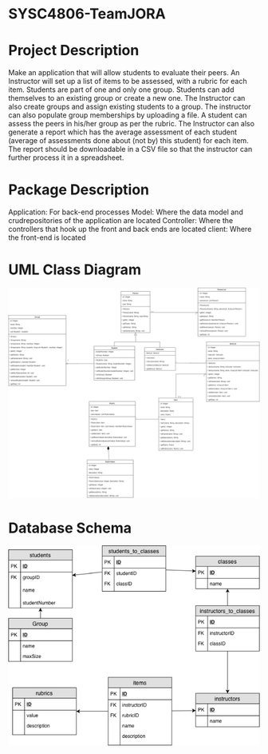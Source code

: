 # SYSC4806-TeamJORA

# Project Description
Make an application that will allow students to evaluate their peers.  An Instructor will set up a list of items to be assessed, with a rubric for each item. Students are part of one and only one group. Students can add themselves to an existing group or create a new one. The Instructor can also create groups and assign existing students to a group. The instructor can also populate group memberships by uploading a file. A student can assess the peers in his/her group as per the rubric. The Instructor can also generate a report which has the average assessment of each student (average of assessments done about (not by) this student) for each item. The report should be downloadable in a CSV file so that the instructor can further process it in a spreadsheet.

# Package Description
  Application: For back-end processes
  Model: Where the data model and crudrepositories of the application are located 
  Controller: Where the controllers that hook up the front and back ends are located
  client: Where the front-end is located
 
# UML Class Diagram
![UML Class Diagram](https://github.com/jackmacdougall/SYSC4806-TeamJORA/blob/master/Docs/UML%20Diagram%20v.01.png)

# Database Schema
![Database Schema](https://github.com/jackmacdougall/SYSC4806-TeamJORA/blob/master/Docs/databaseSchema.png)
